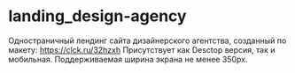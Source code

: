 # landing_design-agency
Одностраничный лендинг сайта дизайнерского агентства, созданный по макету: 
https://clck.ru/32hzxh
Присутствует как Desctop версия, так и мобильная. Поддерживаемая ширина экрана не менее 350px.
